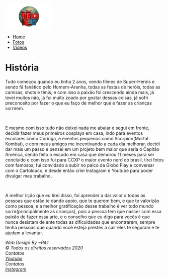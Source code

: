<!DOCTYPE html>
<html lang="pt-br">
    <head>
        <meta charset="utf-8">
        <meta http-equiv="X-UA-Compatible" content="IE=edge">
        <title>Titã Nerd</title>
        <meta name="viewport" content="width=device-width, initial-scale=1">
        <link rel="stylesheet" href="https://maxcdn.bootstrapcdn.com/bootstrap/4.4.1/css/bootstrap.min.css">
        <script src="https://ajax.googleapis.com/ajax/libs/jquery/3.4.1/jquery.min.js"></script>
        <script src="https://cdnjs.cloudflare.com/ajax/libs/popper.js/1.16.0/umd/popper.min.js"></script>
        <script src="https://maxcdn.bootstrapcdn.com/bootstrap/4.4.1/js/bootstrap.min.js"></script>
        <link rel="stylesheet" href="CSS/stylesheet.css">
    </head>
    <style>
    body {
        background-image: url('IMG/fundo.jpg');
        background-attachment: fixed;
        background-size: cover;
        background-repeat: no-repeat;
        width: 100%;
        height: 100%;
    }
    </style>
    <body>
        <nav class="navbar navbar-expand bg-dark navbar-dark">
            <a class="navbar-brand" href="#">
                <img src="IMG/logo.png" alt="logo" style="width: 150px;">
            </a>
              <ul class="navbar-nav">
                <li class="nav-item">
                  <a class="nav-link" href="index.html">Home</a>
                </li>
                <li class="nav-item">
                  <a class="nav-link" href="fotos.html">Fotos</a>
                </li>
                <li class="nav-item">
                  <a class="nav-link" href="videos.html">Vídeos</a>
                </li>
              </ul>
            </div>
        </nav>
        <main>
            <div class="corpo">
                <h1>História</h1>
                <p>Tudo começou quando eu tinha 2 anos, vendo filmes de Super-Heróis e sendo fã fanático pelo Homem-Aranha, todas as festas de heróis, todas as camisas, shots e tênis, e com isso a paixão foi crescendo ainda mais, já levei muitos 
                   não, já fui muito zoado por gostar dessas coisas, já sofri preconceito por fazer o que eu faço de melhor que é fazer as crianças sorrirem.</p><br>
                <p>E mesmo com isso tudo não deixei nada me abalar e segui em frente, decidir fazer meus primeiros cosplays em casa, indo para eventos escolares
                   como Coringa, e eventos pequenos como Scorpion(Mortal Kombat), e com meus amigos me incentivando a cada dia melhorar, decidi dar mais um passo e pensei
                   em um projeto bem maior que seria o Capitão América, sendo feito o escudo em casa que demorou 11 meses para ser concluído e com isso fui para CCXP o maior
                   evento nerd do brasil, tirei fotos com famosos, fui convidado a subir no palco da Globo Play e conversar com o Cartolouco, e desde então criei Instagram e Youtube 
                   para poder divulgar meu trabalho.</p><br>
                <p>A melhor lição que eu tirei disso, foi aprender a dar valor a todas as pessoas que estão te dando apoio, que te querem bem, e que te valorizão como pessoa,
                    e a melhor gratificação desse trabalho é ver todo mundo sorrir(principalmente as crianças), pois a pessoa tem que nascer com essa paixão de fazer essa 
                    arte, e o conselho que eu digo para vocês é que nunca desistam de ante todas as dificuldades que encontrarem, sempre tenha pessoas que quando você esteja
                    prestes a cair eles te seguram e te ajudam a levantar.</p>
            </div>
        </main>
          <div class="rodape1">
              <address>
                  Web Design By ~Ritz<br>
                  &copy; Todos os direitos reservados 2020
              </address>
          </div>
          <div class="rodape2">
            <address>
                Contatos<br>
               <a href="https://www.youtube.com/channel/UCIs7bp-uTR6I6FUPuFRG-gQ" target="_blank">Youtube</a>
            </address>
        </div>
        <div class="rodape3">
          <address>
              Contatos<br>
              <a href="https://www.instagram.com/p/B_nVaFph3Rb/?igshid=1s3k9afgy6inv"_blanck>Instagram</a>
          </address>
      </div>
    </body>
</html>
